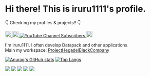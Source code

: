 # Hi there! This is iruru1111's profile.
👇 Checking my profiles & projects!! 👇

<p align="left">
  <a href="https://github.com/iruru1111/iruru1111/">
    <img height="20" src="https://komarev.com/ghpvc/?username=iruru1111" alt="iruru1111" />
  </a>
  <a href="https://twitter.com/iruru1111">
    <img height="20" src="https://img.shields.io/twitter/follow/iruru1111?label=Twitter&logo=twitter&style=flat" />
  </a>
  <a href="https://www.youtube.com/c/iruru1111">
    <img src="https://img.shields.io/youtube/channel/subscribers/UCiOlL2-ShI4mhDDbY3gx8Dg?label=YouTube%20Channel%20Subscribers&logo=Youtube&logoColor=%23FF0000&style=flat" alt="YouTube Channel Subscribers" />
  </a>
  <a href="https://github.com/iruru1111">
    <img height="20" src="https://img.shields.io/github/followers/iruru1111?label=follow&logo=github&style=flat" />
  </a>
</p>

I'm iruru1111. I often develop Datapack and other applications.  
Main my workspace: [ProjectHegadelBlackCompany](https://github.com/ProjectHBC)

[![Anurag's GitHub stats](https://github-readme-stats.vercel.app/api?username=iruru1111&show_icons=true&theme=tokyonight)](https://github.com/iruru1111/github-readme-stats)
[![Top Langs](https://github-readme-stats.vercel.app/api/top-langs/?username=iruru1111&theme=tokyonight)](https://github.com/iruru1111/github-readme-stats)

![](http://github-profile-summary-cards.vercel.app/api/cards/profile-details?username=iruru1111&theme=tokyonight)
![](http://github-profile-summary-cards.vercel.app/api/cards/repos-per-language?username=iruru1111&theme=tokyonight)
![](http://github-profile-summary-cards.vercel.app/api/cards/most-commit-language?username=iruru1111&theme=tokyonight)
![](http://github-profile-summary-cards.vercel.app/api/cards/stats?username=iruru1111&theme=tokyonight)
![](http://github-profile-summary-cards.vercel.app/api/cards/productive-time?username=iruru1111&theme=tokyonight&utcOffset=8)
